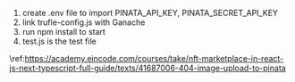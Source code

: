 1. create .env file to import PINATA_API_KEY, PINATA_SECRET_API_KEY
2. link trufle-config.js with Ganache
3. run npm install to start
4. test.js is the test file


\ref:https://academy.eincode.com/courses/take/nft-marketplace-in-react-js-next-typescript-full-guide/texts/41687006-404-image-upload-to-pinata